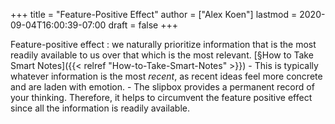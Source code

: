 +++
title = "Feature-Positive Effect"
author = ["Alex Koen"]
lastmod = 2020-09-04T16:00:39-07:00
draft = false
+++

Feature-positive effect
: we naturally prioritize information that is the most readily available to us over that which is the most relevant. [§How to Take Smart Notes]({{< relref "How-to-Take-Smart-Notes" >}})
    -   This is typically whatever information is the most _recent_, as recent ideas feel more concrete and are laden with emotion.
    -   The slipbox provides a permanent record of your thinking. Therefore, it helps to circumvent the feature positive effect since all the information is readily available.
